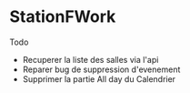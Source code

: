 # StationFWork

Todo

- Recuperer la liste des salles via l'api
- Reparer bug de suppression d'evenement
- Supprimer la partie All day du Calendrier

